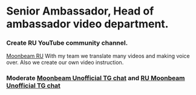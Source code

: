 # Senior Ambassador, Head of ambassador video department.
### Create RU YouTube community channel. 
[Moonbeam RU](https://www.youtube.com/channel/UC1t2t8VqWmekToiPdbbytNQ)
With my team we translate many videos and making voice over. Also we create our own video instruction. 

### Moderate [Moonbeam Unofficial TG chat](https://t.me/MoonbeamUnofficial) and [RU Moonbeam Unofficial TG chat](https://t.me/moonbeamru_unofficial)
